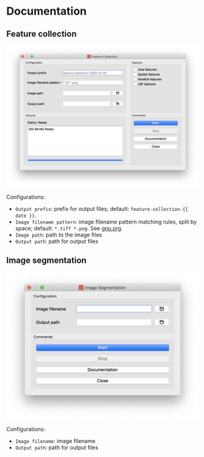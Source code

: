 # Documentation

## Feature collection

![screenshot](images/feature_collection.png)

Configurations:
* ```Output prefix```: prefix for output files; default: ```feature-collection-{{ date }}```.
* ```Image filename pattern```: image filename pattern matching rules, split by space; default: ```*.tiff *.png```. See [gnu.org](https://www.gnu.org/software/bash/manual/html_node/Pattern-Matching.html).
* ```Image path```: path to the image files
* ```Output path```: path for output files

## Image segmentation

![screenshot](images/image_segmentation.png)

Configurations:
* ```Image filename```: image filename
* ```Output path```: path for output files
